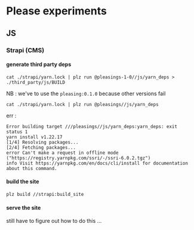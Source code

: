 # Please experiments


## JS

### Strapi (CMS)
#### generate third party deps
```
cat ./strapi/yarn.lock | plz run @pleasings-1-0//js/yarn_deps > ./third_party/js/BUILD
```

NB : we've to use the `pleasing:0.1.0` because other versions fail
```
cat ./strapi/yarn.lock | plz run @pleasings//js/yarn_deps
```

err :
```
Error building target ///pleasings//js/yarn_deps:yarn_deps: exit status 1
yarn install v1.22.17
[1/4] Resolving packages...
[2/4] Fetching packages...
error Can't make a request in offline mode ("https://registry.yarnpkg.com/ssri/-/ssri-6.0.2.tgz")
info Visit https://yarnpkg.com/en/docs/cli/install for documentation about this command.
```

#### build the site
```
plz build //strapi:build_site
```

#### serve the site
still have to figure out how to do this ...


